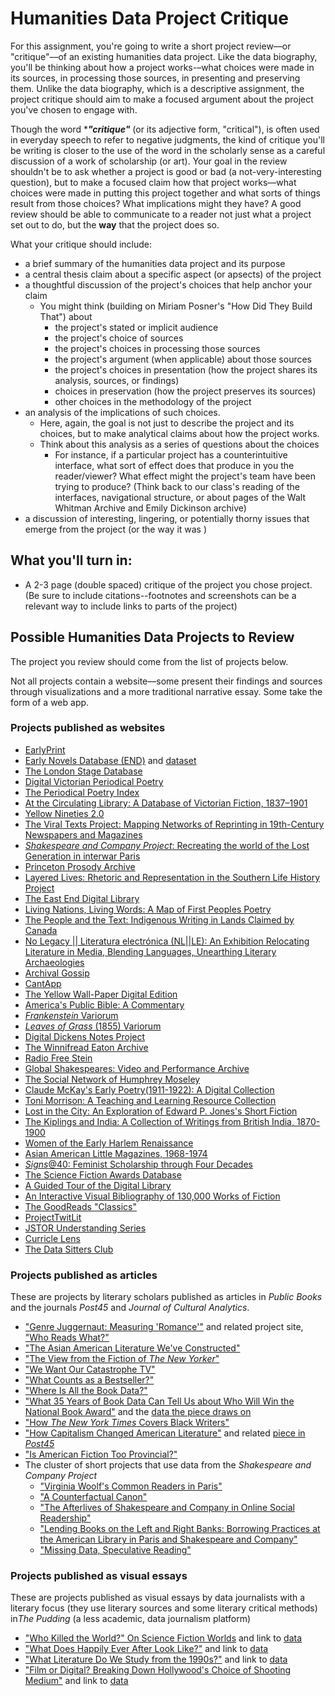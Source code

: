 #  Humanities Data Project Critique

For this assignment, you're going to write a short project review––or "critique"––of an existing humanities data project. Like the data biography, you'll be thinking about how a project works-–what choices were made in its sources, in processing those sources, in presenting and preserving them. Unlike the data biography, which is a descriptive assignment, the project critique should aim to make a focused argument about the project you've chosen to engage with.

Though the word ****"critique"*** (or its adjective form, "critical"), is often used in everyday speech to refer to negative judgments, the kind of critique you'll be writing is closer to the use of the word in the scholarly sense as a careful discussion of a work of scholarship (or art). Your goal in the review shouldn't be to ask whether a project is good or bad (a not-very-interesting question), but to make a focused claim how that project works––what choices were made in putting this project together and what sorts of things result from those choices? What implications might they have? A good review should be able to communicate to a reader not just what a project set out to do, but the **way** that the project does so.

What your critique should include:

- a brief summary of the humanities data project and its purpose
- a central thesis claim about a specific aspect (or apsects) of the project
- a thoughtful discussion of the project's choices that help anchor your claim
	- You might think (building on Miriam Posner's "How Did They Build That") about
		- the project's stated or implicit audience 
		- the project's choice of sources
		- the project's choices in processing those sources
		- the project's argument (when applicable) about those sources
		- the project's choices in presentation (how the project shares its analysis, sources, or findings)
		- choices in preservation (how the project preserves its sources)
		- other choices in the methodology of the project
- an analysis of the implications of such choices.
    - Here, again, the goal is not just to describe the project and its choices, but to make analytical claims about how the project works.
	-  Think about this analysis as a series of questions about the choices
		- For instance, if a particular project has a counterintuitive interface, what sort of effect does that produce in you the reader/viewer? What effect might the project's team have been trying to produce? (Think back to our class's reading of the interfaces, navigational structure, or about pages of the Walt Whitman Archive and Emily Dickinson archive)
- a discussion of interesting, lingering, or potentially thorny issues that emerge from the project (or the way it was )


## What you'll turn in:

- A 2-3 page (double spaced) critique of the project you chose project. (Be sure to include citations--footnotes and screenshots can be a relevant way to include links to parts of the project)

## Possible Humanities Data Projects to Review

The project you review should come from the list of projects below.

Not all projects contain a website––some present their findings and sources through visualizations and a more traditional narrative essay. Some take the form of a web app.

### Projects published as websites

- [EarlyPrint](https://earlyprint.org/)
- [Early Novels Database (END)](https://earlynovels.github.io/) and [dataset](https://github.com/earlynovels/end-dataset)
- [The London Stage Database](https://londonstagedatabase.uoregon.edu/)
- [Digital Victorian Periodical Poetry](https://dvpp.uvic.ca/index.html)
- [The Periodical Poetry Index](http://periodicalpoetry.org/index.htm)
- [At the Circulating Library: A Database of Victorian Fiction, 1837–1901](https://www.victorianresearch.org/atcl/)
- [Yellow Nineties 2.0](https://1890s.ca/magazine_rack/)
- [The Viral Texts Project: Mapping Networks of Reprinting in 19th-Century Newspapers and Magazines](https://viraltexts.org/)
- [*Shakespeare and Company Project*: Recreating the world of the Lost Generation in interwar Paris](https://shakespeareandco.princeton.edu/)
- [Princeton Prosody Archive](https://prosody.princeton.edu/)
- [Layered Lives: Rhetoric and Representation in the Southern Life History Project](https://layeredlives.org/)
- [The East End Digital Library](https://eastendarchives.net/)
- [Living Nations, Living Words: A Map of First Peoples Poetry](https://www.loc.gov/ghe/cascade/index.html?appid=be31c5cfc7614d6680e6fa47be888dc3&bookmark=Introduction)
- [The People and the Text: Indigenous Writing in Lands Claimed by Canada](https://thepeopleandthetext.ca/)
- [No Legacy || Literatura electrónica (NL||LE): An Exhibition Relocating Literature in Media, Blending Languages, Unearthing Literary Archaeologies](https://nolegacy.berkeley.edu/)
- [Archival Gossip](https://archivalgossip.com/collection/)
- [CantApp](http://www.sd-editions.com/CantApp/GP/)
- [The Yellow Wall-Paper Digital Edition](https://yellowwallpaperedition.com/)
- [America's Public Bible: A Commentary](https://americaspublicbible.org/)
- [*Frankenstein* Variorum](https://frankensteinvariorum.org/)
- [*Leaves of Grass* (1855) Variorum](https://whitmanarchive.org/published-writings/leaves-of-grass/1855-variorum/main.html)
- [Digital Dickens Notes Project](https://www.dickensnotes.com/)
- [The Winnifread Eaton Archive](https://www.winnifredeatonarchive.org/index.html)
- [Radio Free Stein](https://radiofreestein.com/)
- [Global Shakespeares: Video and Performance Archive](https://globalshakespeares.mit.edu/)
- [The Social Network of Humphrey Moseley](https://digitalbookhistory.com/moseley/)
- [Claude McKay's Early Poetry(1911-1922): A Digital Collection](https://scalar.lehigh.edu/mckay/index)
- [Toni Morrison: A Teaching and Learning Resource Collection](https://scalar.lehigh.edu/toni-morrison/welcome?path=index)
- [Lost in the City: An Exploration of Edward P. Jones's Short Fiction](https://iopn.library.illinois.edu/scalar/lost-in-the-city-a-exploration-of-edward-p-joness-short-fiction-/index)
- [The Kiplings and India: A Collection of Writings from British India, 1870-1900](https://scalar.lehigh.edu/kiplings/index)
- [Women of the Early Harlem Renaissance](https://scalar.lehigh.edu/harlemwomen/index)
- [Asian American Little Magazines, 1968-1974](https://scalar.lehigh.edu/asian-american-little-magazines/index)
- [*Signs*@40: Feminist Scholarship through Four Decades](http://signsat40.signsjournal.org/)
- [The Science Fiction Awards Database](http://www.sfadb.com/Introduction)
- [A Guided Tour of the Digital Library](https://creatingdata.us/datasets/hathi-features/)
- [An Interactive Visual Bibliography of 130,000 Works of Fiction](https://creatingdata.us/techne/bibliographies/)
- [The GoodReads "Classics"](https://melaniewalsh.github.io/Goodreads-Classics/)
- [ProjectTwitLit](https://twitlit.github.io/)
- [JSTOR Understanding Series](https://labs.jstor.org/projects/the-jstor-understanding-series/)
- [Curricle Lens](https://curricle.net/)
- [The Data Sitters Club](https://litlab.stanford.edu/projects/data-sitters-club/)

### Projects published as articles

These are projects by literary scholars published as articles in *Public Books* and the journals *Post45* and *Journal of Cultural Analytics*.

-  ["Genre Juggernaut: Measuring 'Romance'"](https://www.publicbooks.org/genre-juggernaut-measuring-romance/) and related project site, ["Who Reads What?"](http://gr.pennds.org/)
- ["The Asian American Literature We've Constructed"](https://post45.org/2021/04/the-asian-american-literature-weve-constructed/)
- ["The View from the Fiction of *The New Yorker*"](https://www.publicbooks.org/geography-fiction-the-new-yorker/)
- ["We Want Our Catastrophe TV"](https://www.publicbooks.org/we-want-our-catastrophe-tv/)
- ["What Counts as a Bestseller?"](https://www.publicbooks.org/what-counts-as-a-bestseller/)
- ["Where Is All the Book Data?"](https://www.publicbooks.org/where-is-all-the-book-data/)
- ["What 35 Years of Book Data Can Tell Us about Who Will Win the National Book Award"](https://www.publicbooks.org/what-35-years-of-data-can-tell-us-about-who-will-win-the-national-book-award/) and the [data the piece draws on](https://data.post45.org/the-index-of-major-literary-prizes-in-the-us/)
- ["How *The New York Times* Covers Black Writers"](https://www.publicbooks.org/how-the-new-york-times-covers-black-writers/)
- ["How Capitalism Changed American Literature"](https://www.publicbooks.org/how-capitalism-changed-american-literature/) and related [piece in *Post45*](https://post45.org/2021/04/against-conglomeration-nonprofit-publishing-and-american-literature-after-1980/)
-  ["Is American Fiction Too Provincial?"](https://www.publicbooks.org/is-american-fiction-too-provincial/)
-  The cluster of short projects that use data from the *Shakespeare and Company Project*
	-  ["Virginia Woolf's Common Readers in Paris"](https://culturalanalytics.org/article/116908-virginia-woolf-s-common-readers-in-paris)
	-  ["A Counterfactual Canon"](https://culturalanalytics.org/article/116915-a-counterfactual-canon)
	-  ["The Afterlives of Shakespeare and Company in Online Social Readership"](https://culturalanalytics.org/article/116919-the-afterlives-of-shakespeare-and-company-in-online-social-readership)
	-  ["Lending Books on the Left and Right Banks: Borrowing Practices at the American Library in Paris and Shakespeare and Company"](https://culturalanalytics.org/article/116922-lending-books-on-the-left-and-right-banks-borrowing-practices-at-the-american-library-in-paris-and-shakespeare-and-company)
	-  ["Missing Data, Speculative Reading"](https://culturalanalytics.org/article/116926-missing-data-speculative-reading)

### Projects published as visual essays

These are projects published as visual essays by data journalists with a literary focus (they use literary sources and some literary critical methods) in*The Pudding* (a less academic, data journalism platform)

- ["Who Killed the World?" On Science Fiction Worlds](https://pudding.cool/2024/07/scifi/) and link to [data](https://github.com/the-pudding/sci-fi/blob/main/src/data/movies.csv)
- ["What Does Happily Ever After Look Like?"](https://pudding.cool/2023/10/romance-covers/) and link to [data](https://github.com/the-pudding/romance-covers-new/blob/main/src/data/listings.csv)
- ["What Literature Do We Study from the 1990s?"](https://pudding.cool/2023/01/lit-canon/) and link to [data](https://github.com/the-pudding/lit-canon/blob/main/src/data/data.csv)
- ["Film or Digital? Breaking Down Hollywood's Choice of Shooting Medium"](https://pudding.cool/2018/08/filmordigital/) and link to [data](https://github.com/the-pudding/data/tree/master/filmordigital)




